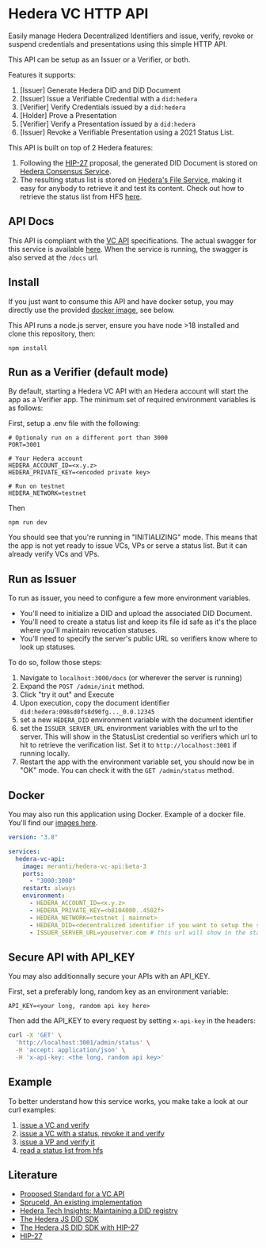 # Hedera VC HTTP API

Easily manage Hedera Decentralized Identifiers and issue, verify, revoke or suspend credentials and presentations using this simple HTTP API.

This API can be setup as an Issuer or a Verifier, or both.

Features it supports:

1. [Issuer] Generate Hedera DID and DID Document
2. [Issuer] Issue a Verifiable Credential with a `did:hedera`
3. [Verifier] Verify Credentials issued by a `did:hedera`
4. [Holder] Prove a Presentation
5. [Verifier] Verify a Presentation issued by a `did:hedera`
6. [Issuer] Revoke a Verifiable Presentation using a 2021 Status List.

This API is built on top of 2 Hedera features:

1. Following the [HIP-27](https://hips.hedera.com/hip/hip-27) proposal, the generated DID Document is stored on [Hedera Consensus Service](https://hedera.com/consensus-service).
2. The resulting status list is stored on [Hedera's File Service](https://docs.hedera.com/hedera/sdks-and-apis/sdks/file-service), making it easy for anybody to retrieve it and test its content. Check out how to retrieve the status list from HFS [here](./examples/04-read-status-list-from-hfs.md).

## API Docs

This API is compliant with the [VC API](https://w3c-ccg.github.io/vc-api/#the-vc-api) specifications.
The actual swagger for this service is available [here](./build/swagger.json).
When the service is running, the swagger is also served at the `/docs` url.

## Install

If you just want to consume this API and have docker setup, you may directly use the provided [docker image](#docker), see below.

This API runs a node.js server, ensure you have node >18 installed and clone this repository, then:

```
npm install
```

## Run as a Verifier (default mode)

By default, starting a Hedera VC API with an Hedera account will start the app as a Verifier app.
The minimum set of required environment variables is as follows:

First, setup a .env file with the following:

```.env
# Optionaly run on a different port than 3000
PORT=3001

# Your Hedera account
HEDERA_ACCOUNT_ID=<x.y.z>
HEDERA_PRIVATE_KEY=<encoded private key>

# Run on testnet
HEDERA_NETWORK=testnet
```

Then

```
npm run dev
```

You should see that you're running in "INITIALIZING" mode. This means that the app is not yet ready to issue VCs, VPs or serve a status list. But it can already verify VCs and VPs.

## Run as Issuer

To run as issuer, you need to configure a few more environment variables.

- You'll need to initialize a DID and upload the associated DID Document.
- You'll need to create a status list and keep its file id safe as it's the place where you'll maintain revocation statuses.
- You'll need to specify the server's public URL so verifiers know where to look up statuses.

To do so, follow those steps:

1. Navigate to `localhost:3000/docs` (or wherever the server is running)
2. Expand the `POST /admin/init` method.
3. Click "try it out" and Execute
4. Upon execution, copy the document identifier `did:hedera:098sd0fs8d90fg..._0.0.12345`
5. set a new `HEDERA_DID` environment variable with the document identifier
7. set the `ISSUER_SERVER_URL` environment variables with the url to the server. This will show in the StatusList credential so verifiers which url to hit to retrieve the verification list. Set it to `http://localhost:3001` if running locally.
8. Restart the app with the environment variable set, you should now be in "OK" mode. You can check it with the `GET /admin/status` method.

## Docker

You may also run this application using Docker. Example of a docker file.
You'll find our [images here](https://hub.docker.com/r/meranti/hedera-vc-api/tags).

```yaml
version: "3.8"

services:
  hedera-vc-api:
    image: meranti/hedera-vc-api:beta-3
    ports:
      - "3000:3000"
    restart: always
    environment:
      - HEDERA_ACCOUNT_ID=<x.y.z>
      - HEDERA_PRIVATE_KEY=<b8104000..4502f>
      - HEDERA_NETWORK=<testnet | mainnet>
      - HEDERA_DID=<decentralized identifier if you want to setup the server as Issuer>
      - ISSUER_SERVER_URL=youserver.com # this url will show in the status list credential so verifiers know where to find the status
```

## Secure API with API_KEY

You may also additionnally secure your APIs with an API_KEY.

First, set a preferably long, random key as an environment variable:

```
API_KEY=<your long, random api key here>
```

Then add the API_KEY to every request by setting `x-api-key` in the headers:

```sh
curl -X 'GET' \
  'http://localhost:3001/admin/status' \
  -H 'accept: application/json' \
  -H 'x-api-key: <the long, random api key>'
```

## Example

To better understand how this service works, you make take a look at our curl examples:

1. [issue a VC and verify](./examples/01-issue-verify-VC.md)
2. [issue a VC with a status, revoke it and verify](./examples/02-VC-status.md)
3. [issue a VP and verify it](./examples/03-issue-verify-VP.md)
4. [read a status list from hfs](./examples/04-read-status-list-from-hfs.md)

## Literature

- [Proposed Standard for a VC API](https://w3c-ccg.github.io/vc-api/)
- [SpruceId, An existing implementation](https://www.spruceid.dev/didkit/didkit-packages/http-server)
- [Hedera Tech Insights: Maintaining a DID registry](https://hedera.com/blog/maintaining-a-decentralized-identity-registry-with-hedera)
- [The Hedera JS DID SDK](https://github.com/hashgraph/did-sdk-js)
- [The Hedera JS DID SDK with HIP-27](https://github.com/Meeco/hedera-did-sdk-js)
- [HIP-27](https://hips.hedera.com/hip/hip-27)
